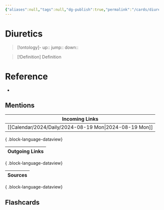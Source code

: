 ```yaml
---
{"aliases":null,"tags":null,"dg-publish":true,"permalink":"/cards/diuretics/","dgPassFrontmatter":true}
---
```


# Diuretics

> [!ontology]-
> up:: 
> jump:: 
> down:: 

> [!Definition] Definition

# Reference

- 

## Mentions

| Incoming Links                                            |
| --------------------------------------------------------- |
| [[Calendar/2024/Daily/2024-08-19 Mon\|2024-08-19 Mon]] |

{ .block-language-dataview}

| Outgoing Links |
| -------------- |

{ .block-language-dataview}

| Sources |
| ------- |

{ .block-language-dataview}

## Flashcards